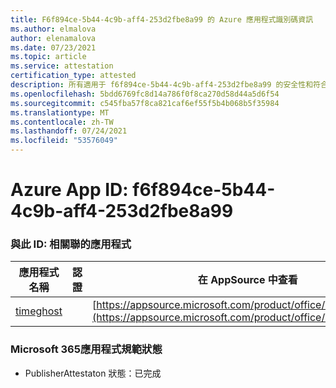 ```yaml
---
title: F6f894ce-5b44-4c9b-aff4-253d2fbe8a99 的 Azure 應用程式識別碼資訊
ms.author: elmalova
author: elenamalova
ms.date: 07/23/2021
ms.topic: article
ms.service: attestation
certification_type: attested
description: 所有適用于 f6f894ce-5b44-4c9b-aff4-253d2fbe8a99 的安全性和符合性資訊資訊。
ms.openlocfilehash: 5bdd6769fc8d14a786f0f8ca270d58d44a5d6f54
ms.sourcegitcommit: c545fba57f8ca821caf6ef55f5b4b068b5f35984
ms.translationtype: MT
ms.contentlocale: zh-TW
ms.lasthandoff: 07/24/2021
ms.locfileid: "53576049"
---
```

# <a name="azure-app-id-f6f894ce-5b44-4c9b-aff4-253d2fbe8a99"></a>Azure App ID: f6f894ce-5b44-4c9b-aff4-253d2fbe8a99


### <a name="apps-associated-with-this-id"></a>與此 ID: 相關聯的應用程式
| **應用程式名稱** | **認證** | **在 AppSource 中查看** |
|--------------|---------------|-----------------------|
| [timeghost](https://docs.microsoft.com/microsoft-365-app-certification/forward/WA200001532) |  | [https://appsource.microsoft.com/product/office/WA200001532](https://appsource.microsoft.com/product/office/WA200001532) |

### <a name="microsoft-365-app-compliance-status"></a>Microsoft 365應用程式規範狀態
- PublisherAttestaton 狀態：已完成
